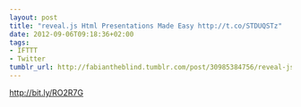 ```yaml
---
layout: post
title: "reveal.js Html Presentations Made Easy http://t.co/STDUQSTz"
date: 2012-09-06T09:18:36+02:00
tags:
- IFTTT
- Twitter
tumblr_url: http://fabiantheblind.tumblr.com/post/30985384756/reveal-js-html-presentations-made-easy
---
```

http://bit.ly/RO2R7G
